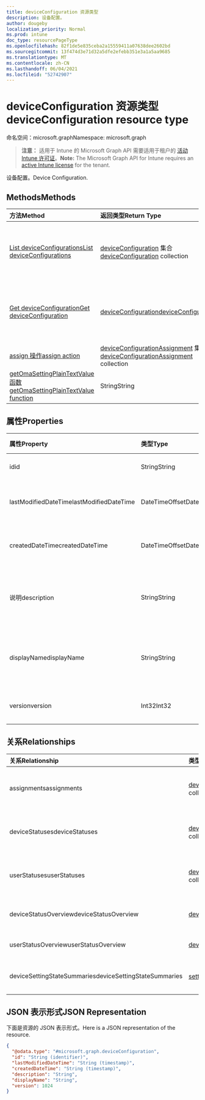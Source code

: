 ```yaml
---
title: deviceConfiguration 资源类型
description: 设备配置。
author: dougeby
localization_priority: Normal
ms.prod: intune
doc_type: resourcePageType
ms.openlocfilehash: 82f1de5e835ceba2a15559411a07638dee2602bd
ms.sourcegitcommit: 13f474d3e71d32a5dfe2efebb351e3a1a5aa9685
ms.translationtype: MT
ms.contentlocale: zh-CN
ms.lasthandoff: 06/04/2021
ms.locfileid: "52742907"
---
```

# <a name="deviceconfiguration-resource-type"></a><span data-ttu-id="5eb18-103">deviceConfiguration 资源类型</span><span class="sxs-lookup"><span data-stu-id="5eb18-103">deviceConfiguration resource type</span></span>

<span data-ttu-id="5eb18-104">命名空间：microsoft.graph</span><span class="sxs-lookup"><span data-stu-id="5eb18-104">Namespace: microsoft.graph</span></span>

> <span data-ttu-id="5eb18-105">**注意：** 适用于 Intune 的 Microsoft Graph API 需要适用于租户的 [活动 Intune 许可证](https://go.microsoft.com/fwlink/?linkid=839381)。</span><span class="sxs-lookup"><span data-stu-id="5eb18-105">**Note:** The Microsoft Graph API for Intune requires an [active Intune license](https://go.microsoft.com/fwlink/?linkid=839381) for the tenant.</span></span>

<span data-ttu-id="5eb18-106">设备配置。</span><span class="sxs-lookup"><span data-stu-id="5eb18-106">Device Configuration.</span></span>

## <a name="methods"></a><span data-ttu-id="5eb18-107">Methods</span><span class="sxs-lookup"><span data-stu-id="5eb18-107">Methods</span></span>
|<span data-ttu-id="5eb18-108">方法</span><span class="sxs-lookup"><span data-stu-id="5eb18-108">Method</span></span>|<span data-ttu-id="5eb18-109">返回类型</span><span class="sxs-lookup"><span data-stu-id="5eb18-109">Return Type</span></span>|<span data-ttu-id="5eb18-110">Description</span><span class="sxs-lookup"><span data-stu-id="5eb18-110">Description</span></span>|
|:---|:---|:---|
|[<span data-ttu-id="5eb18-111">List deviceConfigurations</span><span class="sxs-lookup"><span data-stu-id="5eb18-111">List deviceConfigurations</span></span>](../api/intune-deviceconfig-deviceconfiguration-list.md)|<span data-ttu-id="5eb18-112">[deviceConfiguration](../resources/intune-deviceconfig-deviceconfiguration.md) 集合</span><span class="sxs-lookup"><span data-stu-id="5eb18-112">[deviceConfiguration](../resources/intune-deviceconfig-deviceconfiguration.md) collection</span></span>|<span data-ttu-id="5eb18-113">列出 [deviceConfiguration](../resources/intune-deviceconfig-deviceconfiguration.md) 对象的属性和关系。</span><span class="sxs-lookup"><span data-stu-id="5eb18-113">List properties and relationships of the [deviceConfiguration](../resources/intune-deviceconfig-deviceconfiguration.md) objects.</span></span>|
|[<span data-ttu-id="5eb18-114">Get deviceConfiguration</span><span class="sxs-lookup"><span data-stu-id="5eb18-114">Get deviceConfiguration</span></span>](../api/intune-deviceconfig-deviceconfiguration-get.md)|[<span data-ttu-id="5eb18-115">deviceConfiguration</span><span class="sxs-lookup"><span data-stu-id="5eb18-115">deviceConfiguration</span></span>](../resources/intune-deviceconfig-deviceconfiguration.md)|<span data-ttu-id="5eb18-116">读取 [deviceConfiguration](../resources/intune-deviceconfig-deviceconfiguration.md) 对象的属性和关系。</span><span class="sxs-lookup"><span data-stu-id="5eb18-116">Read properties and relationships of the [deviceConfiguration](../resources/intune-deviceconfig-deviceconfiguration.md) object.</span></span>|
|[<span data-ttu-id="5eb18-117">assign 操作</span><span class="sxs-lookup"><span data-stu-id="5eb18-117">assign action</span></span>](../api/intune-deviceconfig-deviceconfiguration-assign.md)|<span data-ttu-id="5eb18-118">[deviceConfigurationAssignment](../resources/intune-deviceconfig-deviceconfigurationassignment.md) 集合</span><span class="sxs-lookup"><span data-stu-id="5eb18-118">[deviceConfigurationAssignment](../resources/intune-deviceconfig-deviceconfigurationassignment.md) collection</span></span>|<span data-ttu-id="5eb18-119">尚未记录</span><span class="sxs-lookup"><span data-stu-id="5eb18-119">Not yet documented</span></span>|
|[<span data-ttu-id="5eb18-120">getOmaSettingPlainTextValue 函数</span><span class="sxs-lookup"><span data-stu-id="5eb18-120">getOmaSettingPlainTextValue function</span></span>](../api/intune-deviceconfig-deviceconfiguration-getomasettingplaintextvalue.md)|<span data-ttu-id="5eb18-121">String</span><span class="sxs-lookup"><span data-stu-id="5eb18-121">String</span></span>|<span data-ttu-id="5eb18-122">尚未记录</span><span class="sxs-lookup"><span data-stu-id="5eb18-122">Not yet documented</span></span>|

## <a name="properties"></a><span data-ttu-id="5eb18-123">属性</span><span class="sxs-lookup"><span data-stu-id="5eb18-123">Properties</span></span>
|<span data-ttu-id="5eb18-124">属性</span><span class="sxs-lookup"><span data-stu-id="5eb18-124">Property</span></span>|<span data-ttu-id="5eb18-125">类型</span><span class="sxs-lookup"><span data-stu-id="5eb18-125">Type</span></span>|<span data-ttu-id="5eb18-126">说明</span><span class="sxs-lookup"><span data-stu-id="5eb18-126">Description</span></span>|
|:---|:---|:---|
|<span data-ttu-id="5eb18-127">id</span><span class="sxs-lookup"><span data-stu-id="5eb18-127">id</span></span>|<span data-ttu-id="5eb18-128">String</span><span class="sxs-lookup"><span data-stu-id="5eb18-128">String</span></span>|<span data-ttu-id="5eb18-129">实体的键。</span><span class="sxs-lookup"><span data-stu-id="5eb18-129">Key of the entity.</span></span>|
|<span data-ttu-id="5eb18-130">lastModifiedDateTime</span><span class="sxs-lookup"><span data-stu-id="5eb18-130">lastModifiedDateTime</span></span>|<span data-ttu-id="5eb18-131">DateTimeOffset</span><span class="sxs-lookup"><span data-stu-id="5eb18-131">DateTimeOffset</span></span>|<span data-ttu-id="5eb18-132">上次修改对象的日期/时间。</span><span class="sxs-lookup"><span data-stu-id="5eb18-132">DateTime the object was last modified.</span></span>|
|<span data-ttu-id="5eb18-133">createdDateTime</span><span class="sxs-lookup"><span data-stu-id="5eb18-133">createdDateTime</span></span>|<span data-ttu-id="5eb18-134">DateTimeOffset</span><span class="sxs-lookup"><span data-stu-id="5eb18-134">DateTimeOffset</span></span>|<span data-ttu-id="5eb18-135">创建对象的日期/时间。</span><span class="sxs-lookup"><span data-stu-id="5eb18-135">DateTime the object was created.</span></span>|
|<span data-ttu-id="5eb18-136">说明</span><span class="sxs-lookup"><span data-stu-id="5eb18-136">description</span></span>|<span data-ttu-id="5eb18-137">String</span><span class="sxs-lookup"><span data-stu-id="5eb18-137">String</span></span>|<span data-ttu-id="5eb18-138">管理员提供的设备配置说明。</span><span class="sxs-lookup"><span data-stu-id="5eb18-138">Admin provided description of the Device Configuration.</span></span>|
|<span data-ttu-id="5eb18-139">displayName</span><span class="sxs-lookup"><span data-stu-id="5eb18-139">displayName</span></span>|<span data-ttu-id="5eb18-140">String</span><span class="sxs-lookup"><span data-stu-id="5eb18-140">String</span></span>|<span data-ttu-id="5eb18-141">管理员提供的设备配置名称。</span><span class="sxs-lookup"><span data-stu-id="5eb18-141">Admin provided name of the device configuration.</span></span>|
|<span data-ttu-id="5eb18-142">version</span><span class="sxs-lookup"><span data-stu-id="5eb18-142">version</span></span>|<span data-ttu-id="5eb18-143">Int32</span><span class="sxs-lookup"><span data-stu-id="5eb18-143">Int32</span></span>|<span data-ttu-id="5eb18-144">设备配置的版本。</span><span class="sxs-lookup"><span data-stu-id="5eb18-144">Version of the device configuration.</span></span>|

## <a name="relationships"></a><span data-ttu-id="5eb18-145">关系</span><span class="sxs-lookup"><span data-stu-id="5eb18-145">Relationships</span></span>
|<span data-ttu-id="5eb18-146">关系</span><span class="sxs-lookup"><span data-stu-id="5eb18-146">Relationship</span></span>|<span data-ttu-id="5eb18-147">类型</span><span class="sxs-lookup"><span data-stu-id="5eb18-147">Type</span></span>|<span data-ttu-id="5eb18-148">Description</span><span class="sxs-lookup"><span data-stu-id="5eb18-148">Description</span></span>|
|:---|:---|:---|
|<span data-ttu-id="5eb18-149">assignments</span><span class="sxs-lookup"><span data-stu-id="5eb18-149">assignments</span></span>|<span data-ttu-id="5eb18-150">[deviceConfigurationAssignment](../resources/intune-deviceconfig-deviceconfigurationassignment.md) 集合</span><span class="sxs-lookup"><span data-stu-id="5eb18-150">[deviceConfigurationAssignment](../resources/intune-deviceconfig-deviceconfigurationassignment.md) collection</span></span>|<span data-ttu-id="5eb18-151">设备配置文件的分配列表。</span><span class="sxs-lookup"><span data-stu-id="5eb18-151">The list of assignments for the device configuration profile.</span></span>|
|<span data-ttu-id="5eb18-152">deviceStatuses</span><span class="sxs-lookup"><span data-stu-id="5eb18-152">deviceStatuses</span></span>|<span data-ttu-id="5eb18-153">[deviceConfigurationDeviceStatus](../resources/intune-deviceconfig-deviceconfigurationdevicestatus.md) 集合</span><span class="sxs-lookup"><span data-stu-id="5eb18-153">[deviceConfigurationDeviceStatus](../resources/intune-deviceconfig-deviceconfigurationdevicestatus.md) collection</span></span>|<span data-ttu-id="5eb18-154">按设备的设备配置安装状态。</span><span class="sxs-lookup"><span data-stu-id="5eb18-154">Device configuration installation status by device.</span></span>|
|<span data-ttu-id="5eb18-155">userStatuses</span><span class="sxs-lookup"><span data-stu-id="5eb18-155">userStatuses</span></span>|<span data-ttu-id="5eb18-156">[deviceConfigurationUserStatus](../resources/intune-deviceconfig-deviceconfigurationuserstatus.md) 集合</span><span class="sxs-lookup"><span data-stu-id="5eb18-156">[deviceConfigurationUserStatus](../resources/intune-deviceconfig-deviceconfigurationuserstatus.md) collection</span></span>|<span data-ttu-id="5eb18-157">用户的设备配置安装状态。</span><span class="sxs-lookup"><span data-stu-id="5eb18-157">Device configuration installation status by user.</span></span>|
|<span data-ttu-id="5eb18-158">deviceStatusOverview</span><span class="sxs-lookup"><span data-stu-id="5eb18-158">deviceStatusOverview</span></span>|[<span data-ttu-id="5eb18-159">deviceConfigurationDeviceOverview</span><span class="sxs-lookup"><span data-stu-id="5eb18-159">deviceConfigurationDeviceOverview</span></span>](../resources/intune-deviceconfig-deviceconfigurationdeviceoverview.md)|<span data-ttu-id="5eb18-160">设备配置设备状态概述</span><span class="sxs-lookup"><span data-stu-id="5eb18-160">Device Configuration devices status overview</span></span>|
|<span data-ttu-id="5eb18-161">userStatusOverview</span><span class="sxs-lookup"><span data-stu-id="5eb18-161">userStatusOverview</span></span>|[<span data-ttu-id="5eb18-162">deviceConfigurationUserOverview</span><span class="sxs-lookup"><span data-stu-id="5eb18-162">deviceConfigurationUserOverview</span></span>](../resources/intune-deviceconfig-deviceconfigurationuseroverview.md)|<span data-ttu-id="5eb18-163">设备配置用户状态概述</span><span class="sxs-lookup"><span data-stu-id="5eb18-163">Device Configuration users status overview</span></span>|
|<span data-ttu-id="5eb18-164">deviceSettingStateSummaries</span><span class="sxs-lookup"><span data-stu-id="5eb18-164">deviceSettingStateSummaries</span></span>|<span data-ttu-id="5eb18-165">[settingStateDeviceSummary](../resources/intune-deviceconfig-settingstatedevicesummary.md) 集合</span><span class="sxs-lookup"><span data-stu-id="5eb18-165">[settingStateDeviceSummary](../resources/intune-deviceconfig-settingstatedevicesummary.md) collection</span></span>|<span data-ttu-id="5eb18-166">设备配置设置状态设备摘要</span><span class="sxs-lookup"><span data-stu-id="5eb18-166">Device Configuration Setting State Device Summary</span></span>|

## <a name="json-representation"></a><span data-ttu-id="5eb18-167">JSON 表示形式</span><span class="sxs-lookup"><span data-stu-id="5eb18-167">JSON Representation</span></span>
<span data-ttu-id="5eb18-168">下面是资源的 JSON 表示形式。</span><span class="sxs-lookup"><span data-stu-id="5eb18-168">Here is a JSON representation of the resource.</span></span>
<!-- {
  "blockType": "resource",
  "keyProperty": "id",
  "@odata.type": "microsoft.graph.deviceConfiguration"
}
-->
``` json
{
  "@odata.type": "#microsoft.graph.deviceConfiguration",
  "id": "String (identifier)",
  "lastModifiedDateTime": "String (timestamp)",
  "createdDateTime": "String (timestamp)",
  "description": "String",
  "displayName": "String",
  "version": 1024
}
```




